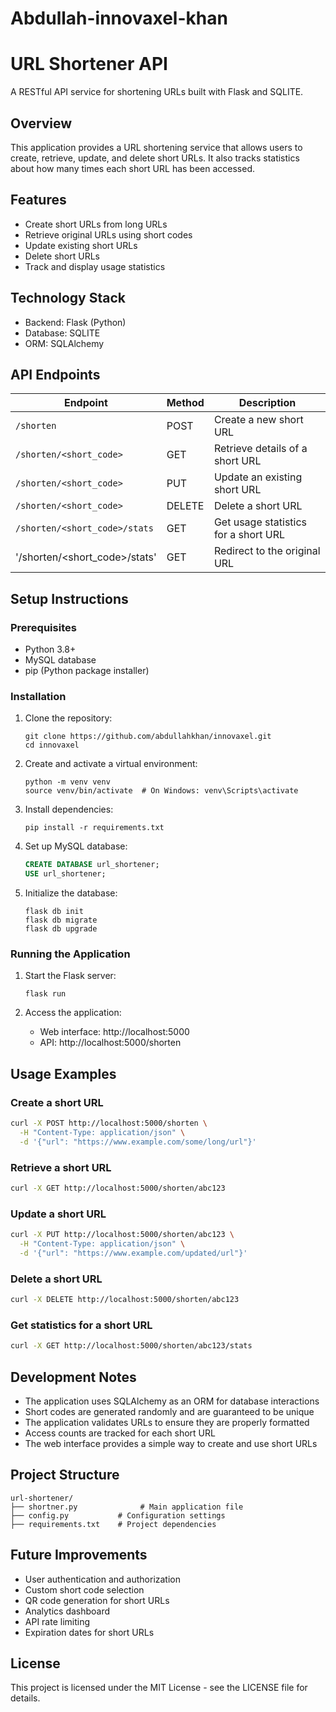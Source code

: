 # Abdullah-innovaxel-khan
# URL Shortener API

A RESTful API service for shortening URLs built with Flask and SQLITE.

## Overview

This application provides a URL shortening service that allows users to create, retrieve, update, and delete short URLs. It also tracks statistics about how many times each short URL has been accessed.

## Features

- Create short URLs from long URLs
- Retrieve original URLs using short codes
- Update existing short URLs
- Delete short URLs
- Track and display usage statistics

## Technology Stack

- Backend: Flask (Python)
- Database: SQLITE
- ORM: SQLAlchemy

## API Endpoints

| Endpoint | Method | Description |
|----------|--------|-------------|
| `/shorten` | POST | Create a new short URL |
| `/shorten/<short_code>` | GET | Retrieve details of a short URL |
| `/shorten/<short_code>` | PUT | Update an existing short URL |
| `/shorten/<short_code>` | DELETE | Delete a short URL |
| `/shorten/<short_code>/stats` | GET | Get usage statistics for a short URL |
| '/shorten/<short_code>/stats' | GET | Redirect to the original URL |

## Setup Instructions

### Prerequisites

- Python 3.8+
- MySQL database
- pip (Python package installer)

### Installation

1. Clone the repository:
   ```
   git clone https://github.com/abdullahkhan/innovaxel.git
   cd innovaxel

   ```

2. Create and activate a virtual environment:
   ```
   python -m venv venv
   source venv/bin/activate  # On Windows: venv\Scripts\activate
   ```

3. Install dependencies:
   ```
   pip install -r requirements.txt
   ```

4. Set up MySQL database:
   ```sql
   CREATE DATABASE url_shortener;
   USE url_shortener;
   ```


5. Initialize the database:
   ```
   flask db init
   flask db migrate
   flask db upgrade
   ```

### Running the Application

1. Start the Flask server:
   ```
   flask run
   ```

2. Access the application:
   - Web interface: http://localhost:5000
   - API: http://localhost:5000/shorten

## Usage Examples

### Create a short URL

```bash
curl -X POST http://localhost:5000/shorten \
  -H "Content-Type: application/json" \
  -d '{"url": "https://www.example.com/some/long/url"}'
```

### Retrieve a short URL

```bash
curl -X GET http://localhost:5000/shorten/abc123
```

### Update a short URL

```bash
curl -X PUT http://localhost:5000/shorten/abc123 \
  -H "Content-Type: application/json" \
  -d '{"url": "https://www.example.com/updated/url"}'
```

### Delete a short URL

```bash
curl -X DELETE http://localhost:5000/shorten/abc123
```

### Get statistics for a short URL

```bash
curl -X GET http://localhost:5000/shorten/abc123/stats
```

## Development Notes

- The application uses SQLAlchemy as an ORM for database interactions
- Short codes are generated randomly and are guaranteed to be unique
- The application validates URLs to ensure they are properly formatted
- Access counts are tracked for each short URL
- The web interface provides a simple way to create and use short URLs

## Project Structure

```
url-shortener/
├── shortner.py              # Main application file
├── config.py           # Configuration settings
├── requirements.txt    # Project dependencies
```

## Future Improvements

- User authentication and authorization
- Custom short code selection
- QR code generation for short URLs
- Analytics dashboard
- API rate limiting
- Expiration dates for short URLs

## License

This project is licensed under the MIT License - see the LICENSE file for details.
